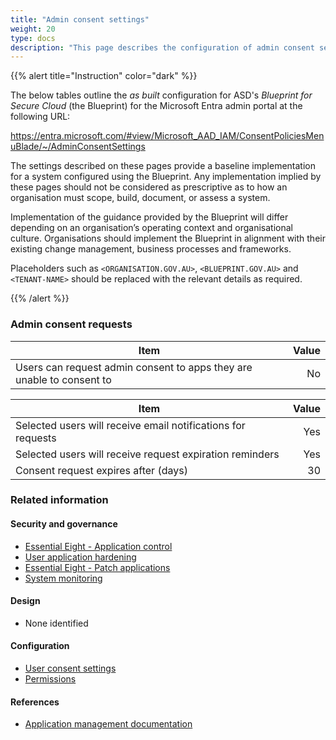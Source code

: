 ```yaml
---
title: "Admin consent settings"
weight: 20
type: docs
description: "This page describes the configuration of admin consent settings within Microsoft Entra ID associated with systems built according to the guidance provided by ASD's Blueprint for Secure Cloud."
---
```


{{% alert title="Instruction" color="dark" %}}

The below tables outline the _as built_ configuration for ASD's _Blueprint for Secure Cloud_ (the Blueprint) for the Microsoft Entra admin portal at the following URL:

<https://entra.microsoft.com/#view/Microsoft_AAD_IAM/ConsentPoliciesMenuBlade/~/AdminConsentSettings>

The settings described on these pages provide a baseline implementation for a system configured using the Blueprint. Any implementation implied by these pages should not be considered as prescriptive as to how an organisation must scope, build, document, or assess a system.

Implementation of the guidance provided by the Blueprint will differ depending on an organisation’s operating context and organisational culture. Organisations should implement the Blueprint in alignment with their existing change management, business processes and frameworks.

Placeholders such as `<ORGANISATION.GOV.AU>`, `<BLUEPRINT.GOV.AU>` and `<TENANT-NAME>` should be replaced with the relevant details as required.

{{% /alert %}}

### Admin consent requests

| Item                                                                   | Value |
| ---------------------------------------------------------------------- | ----: |
| Users can request admin consent to apps they are unable to consent to​ |    No |

| Item                                                          | Value |
| ------------------------------------------------------------- | ----: |
| Selected users will receive email notifications for requests​ |   Yes |
| Selected users will receive request expiration reminders​     |   Yes |
| Consent request expires after (days)​                         |    30 |

### Related information

#### Security and governance

- [Essential Eight - Application control](/security-and-governance/essential-eight/application-control)
- [User application hardening](/security-and-governance/system-security-plan/system-hardening-user-apps)
- [Essential Eight - Patch applications](/security-and-governance/essential-eight/patch-applications)
- [System monitoring](/security-and-governance/system-security-plan/system-monitoring)

#### Design

- None identified

#### Configuration

- [User consent settings](/configuration/entra-id/applications/enterprise-applications/consent-and-permissions/user-consent-settings)
- [Permissions](/configuration/defender/settings/endpoints/permissions)

#### References

- [Application management documentation](https://learn.microsoft.com/entra/identity/enterprise-apps)
